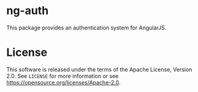 # ng-auth

This package provides an authentication system for AngularJS.

# License

This software is released under the terms of the Apache License, Version 2.0. See `LICENSE` for more
information or see <https://opensource.org/licenses/Apache-2.0>.
